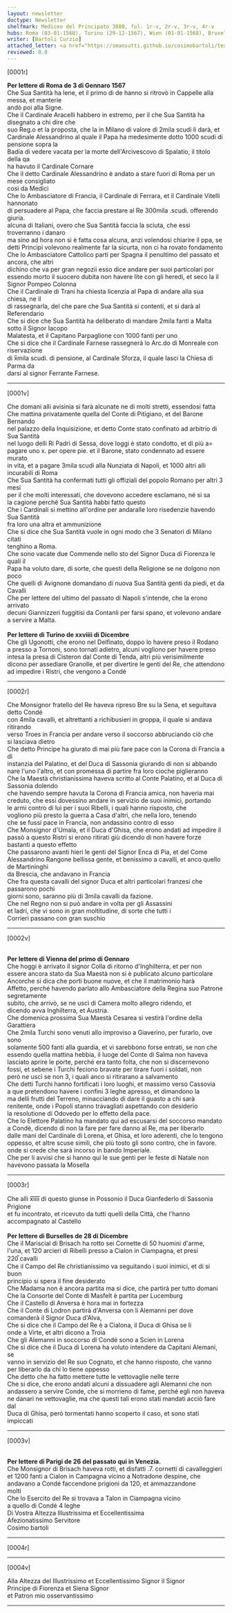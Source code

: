 ```yaml
---
layout: newsletter
doctype: Newsletter
shelfmark: Mediceo del Principato 3080, fol. 1r-v, 2r-v, 3r-v, 4r-v
hubs: Roma (03-01-1568), Torino (29-12-1567), Wien (01-01-1568), Bruxelles (28-12-1567), Paris (26-12-1567)
writer: [Bartoli Curzio]
attached_letter: <a href="https://smansutti.github.io/cosimobartoli/texts/2978_129/">2978_129</a>
reviewed: 0.0
---
```


[0001r]  
  
  
<strong>Per lettere di Roma de 3 di Gennaro 1567</strong>  
Che Sua Santità ha lene, et il primo di de hanno si ritrovò in Cappelle alla messa, et manterie  
andò poi alla Signe.  
Che il Cardinale Aracelli habbero in estremo, per il che Sua Santità ha disegnato a chi dire che  
suo Reg.o et la proposta, che la in Milano di valore di 2mila scudi li darà, et  
Cardinale Alessandrino al quale il Papa ha medesimente dotto 1000 scudi di pensione sopra la  
Badia di vedere vacata per la morte dell'Arcivescovo di Spalatio, il titolo della qa  
ha havuto il Cardinale Cornare  
Che il detto Cardinale Alessandrino è andato a stare fuori di Roma per un mese consigliato  
così da Medici  
Che lo Ambasciatore di Francia, il Cardinale di Ferrara, et il Cardinale Vitelli hannonato  
di persuadere al Papa, che faccia prestare al Re 300mila .scudi. offerendo giuria.  
alcuna di Italiani, overo che Sua Santità faccia la sciuta, che essi troverranno i danaro  
ma sino ad hora non si è fatta cosa alcuna, anzi volendosi chiarire il ppa, se  
detti Principi volevono realmente far la sicurta, non ci ha rovato fondamento  
Che lo Ambasciatore Cattolico parti per Spagna il penultimo del passato et ancora, che altri  
dichino che va per gran negozii esso dice andare per suoi particolari por  
essendo morto il suocero dubita non havere lite con gli heredi, et seco la il  
Signor Pompeo Colonna  
Che il Cardinale di Trani ha chiesta licenzia al Papa di andare alla sua chiesa, ne il  
di rassegnarla, del che pare che Sua Santità si contenti, et si darà al Referendario  
Che si dice che Sua Santità ha deliberato di mandare 2mila fanti a Malta sotto il Signor Iacopo  
Malatesta, et il Capitano Parpaglione con 1000 fanti per uno  
Che si dice che il Cardinale Farnese rassegnerà lo Arc.do di Monreale con riservazione  
di x̅mila scudi. di pensione, al Cardinale Sforza, il quale lasci la Chiesa di Parma da  
darsi al signor Ferrante Farnese.  
  
---  

[0001v]  
  
  
Che domani alli avisinia si farà alcunate ne di molti stretti, essendosi fatta  
Che mattina privatamente quella del Conte di Pitigiano, et del Barone Bernando  
nel palazzo della Inquisizione, et detto Conte stato confinato ad arbitrio di Sua Santità  
nel luogo delli Ri Padri di Sessa, dove loggi è stato condotto, et di più a=  
pagare uno x. per opere pie. et il Barone, stato condennato ad essere murato  
in vita, et a pagare 3mila scudi alla Nunziata di Napoli, et 1000 altri alli incurabili di Roma  
Che Sua Santità ha confermati tutti gli offiziali del popolo Romano per altri 3 mesi  
per il che molti interessati, che dovevono accedere esclamano, né si sa  
la cagione perché Sua Santità habbi fatto questo  
Che i Cardinali si mettino all'ordine per andaralle loro risedenzie havendo Sua Santità  
fra loro una altra et ammunizione  
Che si dice che Sua Santità vuole in ogni modo che 3 Senatori di Milano citati  
tenghino a Roma.  
Che sono vacate due Commende nello sto del Signor Duca di Fiorenza le quali il  
Papa ha voluto dare, di sorte, che questi della Religione se ne dolgono non poco  
Che quelli di Avignone domandano di nuova Sua Santità genti da piedi, et da Cavalli  
Che per lettere del ultimo del passato di Napoli s'intende, che la erono arrivato  
decuni Giannizzeri fuggitisi da Contanli per farsi spano, et volevono andare  
a servire a Malta.  
<br/><strong>Per lettere di Turino de xxviiii di Dicembre</strong>  
Che gli Ugonotti, che erono nel Delfinato, doppo lo havere preso il Rodano  
a presso a Tornoni, sono tornati adietro, alcuni vogliono per havere preso  
intesa la presa di Cisteron dal Conte di Tenda, altri più verisimilmente  
dicono per assediare Granolle, et per divertire le genti del Re, che attendono  
ad impedire i Ristri, che vengono a Condé  
  
---  

[0002r]  
  
  
Che Monsignor fratello del Re haveva ripreso Bre su la Sena, et seguitava detto Condé  
con 4mila cavalli, et altrettanti a richibusieri in groppa, il quale si andava ritirando  
verso Troes in Francia per andare verso il soccorso abbruciando ciò che  
si lasciava dietro  
Che detto Principe ha giurato di mai più fare pace con la Corona di Francia a di  
instanzia del Palatino, et del Duca di Sassonia giurando di non si abbando  
nare l'uno l'altro, et con promessa di partire fra loro cioche piglieranno  
Che la Maestà christianissima haveva scritto al Conte Palatino, et al Duca di Sassonia dolendo  
che havendo sempre havuta la Corona di Francia amica, non haveria mai  
creduto, che essi dovessino andare in servizio de suoi inimici, portando  
le armi contro di lui per i suoi Ribelli, i quali hanno risposto, che  
vogliono più presto la guerra a Casa d'altri, che nella loro, tenendo  
che se fussi pace in Francia, non andassino contro di esso  
Che Monsignor d'Umala, et il Duca d'Ghisa, che erono andati ad impedire il  
passò a questo Ristri si erono ritirati giù dicendo di non havere forze  
bastanti a questo effetto  
Che passarono avanti hieri le genti del Signor Enca di Pia, et del Come  
Alessandrino Rangone bellissa gente, et benissimo a cavalli, et anco quello de Martininghi  
da Brescia, che andavano in Francia  
Che fra questa cavalli del signor Duca et altri particolari franzesi che passarono pochi  
giorni sono, saranno più di 3mila cavalli da fazione.  
Che nel Regno non si può andare in volta per gli Assassini  
et ladri, che vi sono in gran moltitudine, di sorte che tutti i  
Corrieri passano con gran suschio  
  
---  

[0002v]  
  
  
<br/><strong>Per lettere di Vienna del primo di Gennaro</strong>  
Che hoggi è arrivato il signor Colla di ritorno d'Inghilterra, et per non  
essere ancora stato da Sua Maestà non si è publicato alcuno particolare  
Ancorche si dica che porti buone nuove, et che il matrimonio harà  
Affetto, perché havendo parlato allo Ambasciatore della Regina suo Patrone segretamente  
subito, che arrivò, se ne uscì di Camera molto allegro ridendo, et  
dicendo avva Inghilterra, et Austria.  
Che domenica prossima Sua Maestà Cesarea si vestirà l'ordine della Garattiera  
Che 2mila Turchi sono venuti allo improviso a Giaverino, per furarlo, ove sono  
solamente 500 fanti alla guardia, et vi sarebbono forse entrati, se non che  
essendo quella mattina hebbia, il luoge del Conte di Salma non haveva  
lasciato aprire le porte, perché era tanto folta, che non si discernevono  
fossi, et sebene i Turchi feciono bravate per tirare fuori i soldati, non  
però ne uscì se non 3, i quali anco si ritirarano a salvamento  
Che detti Turchi hanno fortificati i loro luoghi, et massimo verso Cassovia  
a que pretendono havere i confini 3 leghe apresso, et dimandono la  
ma delli frutti del Terreno, minacciando di dare il guasto a chi sarà  
renitente, onde i Popoli stanno travagliati aspettando con desiderio  
la resolutione di Odovedo per lo effetto della pace.  
Che lo Elettore Palatino ha mandato qui ad escusarsi del soccorso mandato  
a Condè, dicendo di non la fare per fare danno al Re, ma per liberarlo  
dalle mani del Cardinale di Lorena, et Ghisa, et loro aderenti, che lo tengono  
oppesso, et altre scuse simili, che più tosto gli sono contro, che in favore.  
onde si crede che sarà incorso in bando Imperiale.  
Che per li avvisi che si hanno qui le sue genti per le feste di Natale non  
havevono passata la Mosella  
  
---  

[0003r]  
  
  
Che alli x̅i̅i̅i̅i̅ di questo giunse in Possonio il Duca Gianfederlo di Sassonia Prigione  
et fu incontrato, et ricevuto da tutti quelli della Città, che l'hanno  
accompagnato al Castello  
<br/><strong>Per lettere di Burselles de 28 di Dicembre</strong>  
Che il Mariscial di Brisach ha rotto sei Cornette di 50 huomini d'arme,  
l'una, et 120 arcieri di Ribelli presso a Cialon in Ciampagna, et presi  
220̅ cavalli  
Che il Campo del Re christianissimo va seguitando i suoi inimici, et di si buon  
principio si spera il fine desiderato  
Che Madama non è ancora partita ma si dice, che partirà per tutto domani  
Che la Consorte del Conte di Masfelt è partita per Lucemburg  
Che il Castello di Anversa è hora mai in fortezza  
Che il Conte di Lodron partirà d'Anversa con li Alemanni per dove  
comanderà il Signor Duca d'Alva,  
Che si dice che il Campo del Re è a Cialona, il Duca di Ghisa se li  
onde a Virte, et altri dicono a Troia  
Che gli Alemanni in soccorso di Condé sono a Scien in Lorena  
Che si dice che il Duca di Lorena ha voluto intendere da Capitani Alemani, se  
vanno in servizio del Re suo Cognato, et che hanno risposto, che vanno  
per liberarlo da chi lo tiene oppesso  
Che detto che ha fatto mettere tutte le vettovaglie nelle terre  
Che si dice, che erono andati alcuni a dissuadere agli Alemanni che non  
andassero a servire Conde, che si morrieno di fame, perché egli non haveva  
ne danari ne vettovaglie, ma che questi tali erono stati mandati acciò fare dal  
Duca di Ghisa, però tormentati hanno scoperto il caso, et sono stati impiccati  
  
---  

[0003v]  
  
  
<br/><strong>Per lettere di Parigi de 26 del passato qui in Venezia.</strong>  
Che Monsignor di Brisach haveva rotti, et disfatti .7. cornetti di cavalleggieri  
et 1200 fanti a Cialon in Campagna vicino a Notradone despine, che  
andavano a Condé faccendone prigioni da 120, et ammazzandone  
molti  
Che lo Esercito del Re si trovava a Talon in Ciampagna vicino  
a quello di Condé 4 leghe  
Di Vostra Altezza Illustrissima et Eccellentissima  
Afezionatissimo Servitore  
Cosimo bartoli  
  
---  

[0004r]  
  
  
  
---  

[0004v]  
  
  
Alla Altezza del Illustrissimo et Eccellentissimo Signor il Signor  
Principe di Fiorenza et Siena Signor  
et Patron mio osservantissimo  
  
---  

